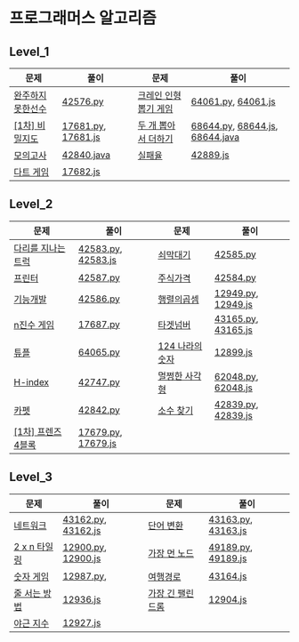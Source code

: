 # 프로그래머스 알고리즘

## Level_1

| 문제                                                         | 풀이                   |문제|풀이|
| ------------------------------------------------------------ | ---------------------- |------------------------------------------------------------|------------------------------------------------------------|
| [완주하지못한선수](https://programmers.co.kr/learn/courses/30/lessons/42576?language=javascript) | [42576.py](./level1/42576.py) |[크레인 인형뽑기 게임](https://programmers.co.kr/learn/courses/30/lessons/64061?language=python3)|[64061.py](./level1/64061.py), [64061.js](./level1/64061.js)|
| [[1차] 비밀지도](https://programmers.co.kr/learn/courses/30/lessons/17681?language=python3) | [17681.py](./level1/17681.py), [17681.js](./level1/17681.js) |[두 개 뽑아서 더하기](https://programmers.co.kr/learn/courses/30/lessons/68644)|[68644.py](./level1/68644.py), [68644.js](./level1/68644.js), [68644.java](./level1/68644.java)|
| [모의고사](https://programmers.co.kr/learn/courses/30/lessons/42840?language=java) | [42840.java](./level1/42840.java) |[실패율](https://programmers.co.kr/learn/courses/30/lessons/42889)|[42889.js](./level1/42889.js)|
| [다트 게임](https://programmers.co.kr/learn/courses/30/lessons/17682) | [17682.js](./level1/17682.js) |||




## Level_2

| 문제                                                         | 풀이                                                         | 문제                                                         | 풀이                                                         |
| ------------------------------------------------------------ | ------------------------------------------------------------ | ------------------------------------------------------------ | ------------------------------------------------------------ |
| [다리를 지나는 트럭](https://programmers.co.kr/learn/courses/30/lessons/42583) | [42583.py](./level2/42583.py), [42583.js](./level2/42583.js) | [쇠막대기](https://programmers.co.kr/learn/courses/30/lessons/42585) | [42585.py](./level2/42585.py)                                |
| [프린터](https://programmers.co.kr/learn/courses/30/lessons/42587) | [42587.py](./level2/42587.py)                                | [주식가격](https://programmers.co.kr/learn/courses/30/lessons/42584) | [42584.py](./level2/42584.py)                                |
| [기능개발](https://programmers.co.kr/learn/courses/30/lessons/42586) | [42586.py](./level2/42586.py)                                | [행렬의곱셈](https://programmers.co.kr/learn/courses/30/lessons/12949) | [12949.py](./level2/12949.py), [12949.js](./level2/12949.js) |
| [n진수 게임](https://programmers.co.kr/learn/courses/30/lessons/17687) | [17687.py](./level2/17687.py)                                | [타겟넘버](https://programmers.co.kr/learn/courses/30/lessons/43165) | [43165.py](./level2/43165.py), [43165.js](./level2/43165.js) |
| [튜플](https://programmers.co.kr/learn/courses/30/lessons/64065?language=python3) | [64065.py](./level2/64065.py)                                | [124 나라의 숫자](https://programmers.co.kr/learn/courses/30/lessons/12899?language=javascript) | [12899.js](./level2/12899.js)                                |
| [H-index](https://programmers.co.kr/learn/courses/30/lessons/42747) | [42747.py](./level2/42747.py)                                | [멀쩡한 사각형](https://programmers.co.kr/learn/courses/30/lessons/62048?language=python3) | [62048.py](./level2/62048.py), [62048.js](./level2/62048.js) |
| [카펫](https://programmers.co.kr/learn/courses/30/lessons/42842) | [42842.py](./level2/42842.py)                                | [소수 찾기](https://programmers.co.kr/learn/courses/30/lessons/42839) | [42839.py](./level2/42839.py), [42839.js](./level2/42839.js) |
| [[1차] 프렌즈 4블록](https://programmers.co.kr/learn/courses/30/lessons/17679) | [17679.py](./level2/17679.py), [17679.js](./level2/17679.js) |                                                              |                                                              |

## Level_3

| 문제                                                         | 풀이                                                         | 문제                                                         | 풀이                                                         |
| ------------------------------------------------------------ | ------------------------------------------------------------ | ------------------------------------------------------------ | ------------------------------------------------------------ |
| [네트워크](https://programmers.co.kr/learn/courses/30/lessons/43162?language=python3) | [43162.py](./level3/43162.py), [43162.js](./level3/43162.js) | [단어 변환](https://programmers.co.kr/learn/courses/30/lessons/43163?language=python3) | [43163.py](./level3/43163.py), [43163.js](./level3/43163.js) |
| [2 x n 타일링](https://programmers.co.kr/learn/courses/30/lessons/12900?language=javascript) | [12900.py](./level3/12900.py), [12900.js](./level3/12900.js) | [가장 먼 노드](https://programmers.co.kr/learn/courses/30/lessons/49189) | [49189.py](./level3/49189.py), [49189.js](./level3/49189.js) |
| [숫자 게임](https://programmers.co.kr/learn/courses/30/lessons/12987) | [12987.py](./level3/12987.py),                               | [여행경로](https://programmers.co.kr/learn/courses/30/lessons/43164) | [43164.js](./level3/43164.js)                                |
| [줄 서는 방법](https://programmers.co.kr/learn/courses/30/lessons/12936) | [12936.js](./level3/12936.js)                                | [가장 긴 팰린드롬](https://programmers.co.kr/learn/courses/30/lessons/12904) | [12904.js](./level3/12904.js)                                |
| [야근 지수](https://programmers.co.kr/learn/courses/30/lessons/12927) | [12927.js](./level3/12927.js)                                |                                                              |                                                              |

